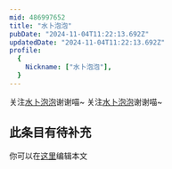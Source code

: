 ```yaml
---
mid: 486997652
title: "水卜泡泡"
pubDate: "2024-11-04T11:22:13.692Z"
updatedDate: "2024-11-04T11:22:13.692Z"
profile:
  {
    Nickname: ["水卜泡泡"],
  }
---
```


关注[水卜泡泡](https://space.bilibili.com/486997652)谢谢喵~ 关注[水卜泡泡](https://space.bilibili.com/486997652)谢谢喵~

## 此条目有待补充
你可以在[这里](https://github.com/Yuhanawa/VTuber.ICU/edit/master/src/content/v/水卜泡泡/index.md)编辑本文
